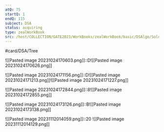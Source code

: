```yaml
---
atQ: 75
startQ: 1
endQ: 115
subject: DSA
status: acquiring
type: zealWorkBook
src: /host/COLLECTION/GATE2023/WorkBooks/zealWorkBook/basic/DSAlgo/Solutions Topic wise/Data Structure II (Tree & Graphs) Basic Solution.pdf
---
```

#card/DSA/Tree

![[Pasted image 20231024170603.png]]::D![[Pasted image 20231024170626.png]] <!--SR:!2024-01-03,44,290-->

![[Pasted image 20231024171156.png]]::D![[Pasted image 20231024171213.png]]![[Pasted image 20231024171227.png]] <!--SR:!2024-01-19,60,310-->


![[Pasted image 20231024172844.png]]::8![[Pasted image 20231024172855.png]] <!--SR:!2023-12-06,16,270-->

![[Pasted image 20231024173126.png]]::B![[Pasted image 20231024173138.png]] <!--SR:!2023-12-14,33,290-->

![[Pasted image 20231112014059.png]]::20 ![[Pasted image 20231112014129.png]] <!--SR:!2023-11-23,3,202-->

